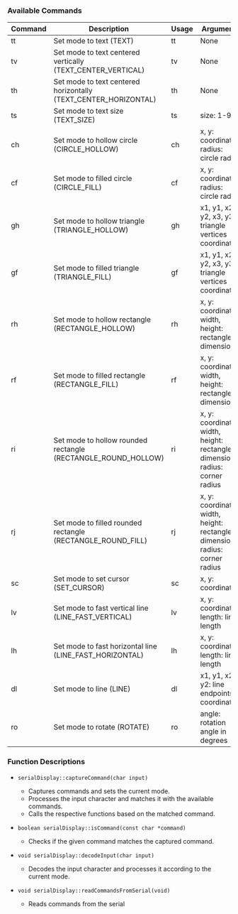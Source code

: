 ### Available Commands

| Command | Description | Usage | Arguments |
|---------|-------------|-------|-----------|
| tt      | Set mode to text (TEXT) | tt | None |
| tv      | Set mode to text centered vertically (TEXT_CENTER_VERTICAL) | tv | None |
| th      | Set mode to text centered horizontally (TEXT_CENTER_HORIZONTAL) | th | None |
| ts      | Set mode to text size (TEXT_SIZE) | ts<size> | size: 1-9 |
| ch      | Set mode to hollow circle (CIRCLE_HOLLOW) | ch<x><y><radius> | x, y: coordinates; radius: circle radius |
| cf      | Set mode to filled circle (CIRCLE_FILL) | cf<x><y><radius> | x, y: coordinates; radius: circle radius |
| gh      | Set mode to hollow triangle (TRIANGLE_HOLLOW) | gh<x1><y1><x2><y2><x3><y3> | x1, y1, x2, y2, x3, y3: triangle vertices coordinates |
| gf      | Set mode to filled triangle (TRIANGLE_FILL) | gf<x1><y1><x2><y2><x3><y3> | x1, y1, x2, y2, x3, y3: triangle vertices coordinates |
| rh      | Set mode to hollow rectangle (RECTANGLE_HOLLOW) | rh<x><y><width><height> | x, y: coordinates; width, height: rectangle dimensions |
| rf      | Set mode to filled rectangle (RECTANGLE_FILL) | rf<x><y><width><height> | x, y: coordinates; width, height: rectangle dimensions |
| ri      | Set mode to hollow rounded rectangle (RECTANGLE_ROUND_HOLLOW) | ri<x><y><width><height><radius> | x, y: coordinates; width, height: rectangle dimensions; radius: corner radius |
| rj      | Set mode to filled rounded rectangle (RECTANGLE_ROUND_FILL) | rj<x><y><width><height><radius> | x, y: coordinates; width, height: rectangle dimensions; radius: corner radius |
| sc      | Set mode to set cursor (SET_CURSOR) | sc<x><y> | x, y: coordinates |
| lv      | Set mode to fast vertical line (LINE_FAST_VERTICAL) | lv<x><y><length> | x, y: coordinates; length: line length |
| lh      | Set mode to fast horizontal line (LINE_FAST_HORIZONTAL) | lh<x><y><length> | x, y: coordinates; length: line length |
| dl      | Set mode to line (LINE) | dl<x1><y1><x2><y2> | x1, y1, x2, y2: line endpoints coordinates |
| ro      | Set mode to rotate (ROTATE) | ro<angle> | angle: rotation angle in degrees |

### Function Descriptions

- `serialDisplay::captureCommand(char input)`
  - Captures commands and sets the current mode.
  - Processes the input character and matches it with the available commands.
  - Calls the respective functions based on the matched command.

- `boolean serialDisplay::isCommand(const char *command)`
  - Checks if the given command matches the captured command.

- `void serialDisplay::decodeInput(char input)`
  - Decodes the input character and processes it according to the current mode.

- `void serialDisplay::readCommandsFromSerial(void)`
  - Reads commands from the serial
